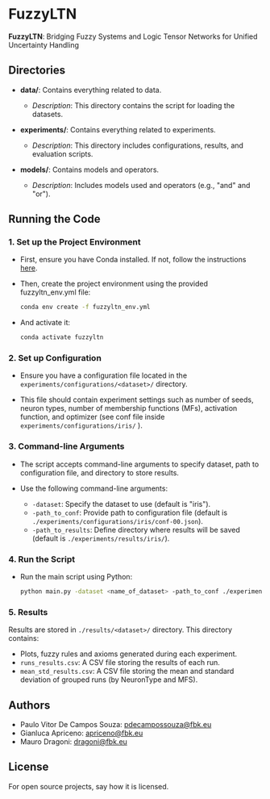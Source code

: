 # FuzzyLTN

**FuzzyLTN**: Bridging Fuzzy Systems and Logic Tensor Networks for Unified Uncertainty Handling

## Directories

- **data/**: Contains everything related to data.
  - *Description*: This directory contains the script for loading the datasets. 

- **experiments/**: Contains everything related to experiments.
  - *Description*: This directory includes configurations, results, and evaluation scripts.

- **models/**: Contains models and operators.
  - *Description*: Includes models used and operators (e.g., "and" and "or").

## Running the Code

### 1. Set up the Project Environment

- First, ensure you have Conda installed. If not, follow the instructions [here](https://docs.conda.io/projects/conda/en/latest/user-guide/install/index.html).
- Then, create the project environment using the provided fuzzyltn_env.yml file:
  ```bash
  conda env create -f fuzzyltn_env.yml
  ```

- And activate it:

  ```bash
  conda activate fuzzyltn
  ```

### 2. Set up Configuration

- Ensure you have a configuration file located in the `experiments/configurations/<dataset>/` directory.

- This file should contain experiment settings such as number of seeds, neuron types, number of membership functions (MFs), activation function, and optimizer (see conf file inside `experiments/configurations/iris/` ).

### 3. Command-line Arguments

- The script accepts command-line arguments to specify dataset, path to configuration file, and directory to store results.

- Use the following command-line arguments:
  - `-dataset`: Specify the dataset to use (default is "iris").
  - `-path_to_conf`: Provide path to configuration file (default is `./experiments/configurations/iris/conf-00.json`).
  - `-path_to_results`: Define directory where results will be saved (default is `./experiments/results/iris/`).

### 4. Run the Script

- Run the main script using Python:
  ```bash
  python main.py -dataset <name_of_dataset> -path_to_conf ./experiments/configurations/<name_of_dataset>/<name_of_conf>.json -path_to_results ./experiments/results/<name_of_dataset>/
  ```

### 5. Results 

Results are stored in `./results/<dataset>/` directory. This directory contains:

- Plots, fuzzy rules and axioms generated during each experiment.
- `runs_results.csv`: A CSV file storing the results of each run.
- `mean_std_results.csv`: A CSV file storing the mean and standard deviation of grouped runs (by NeuronType and MFS).


## Authors
- Paulo Vitor De Campos Souza: pdecampossouza@fbk.eu
- Gianluca Apriceno: apriceno@fbk.eu
- Mauro Dragoni: dragoni@fbk.eu
## License
For open source projects, say how it is licensed.
